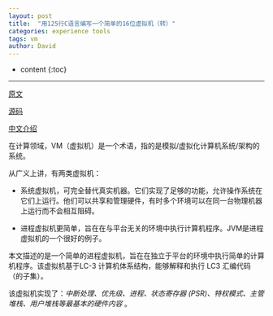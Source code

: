 ```yaml
---
layout: post
title:  "用125行C语言编写一个简单的16位虚拟机（转）"
categories: experience tools
tags: vm
author: David
---
```


* content
{:toc}

---


[原文](https://www.andreinc.net/2021/12/01/writing-a-simple-vm-in-less-than-125-lines-of-c)

[源码](https://github.com/nomemory/lc3-vm)

[中文介绍](https://mp.weixin.qq.com/s/k0-PJFqVDnNpaypO1GFtzA)


在计算领域，VM（虚拟机）是一个术语，指的是模拟/虚拟化计算机系统/架构的系统。

从广义上讲，有两类虚拟机：

* 系统虚拟机，可完全替代真实机器。它们实现了足够的功能，允许操作系统在它们上运行。他们可以共享和管理硬件，有时多个环境可以在同一台物理机器上运行而不会相互阻碍。

* 进程虚拟机更简单，旨在在与平台无关的环境中执行计算机程序。JVM是进程虚拟机的一个很好的例子。

本文描述的是一个简单的进程虚拟机，旨在在独立于平台的环境中执行简单的计算机程序。该虚拟机基于LC-3 计算机体系结构，能够解释和执行 LC3 汇编代码（的子集）。

该虚拟机实现了：*中断处理、优先级、进程、状态寄存器 (PSR)、特权模式、主管堆栈、用户堆栈等最基本的硬件内容* 。



